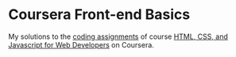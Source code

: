 # Coursera Front-end Basics

My solutions to the [coding assignments](https://github.com/jhu-ep-coursera/fullstack-course4/tree/master/assignments) of course [HTML, CSS, and Javascript for Web Developers](https://www.coursera.org/learn/html-css-javascript-for-web-developers) on Coursera.
